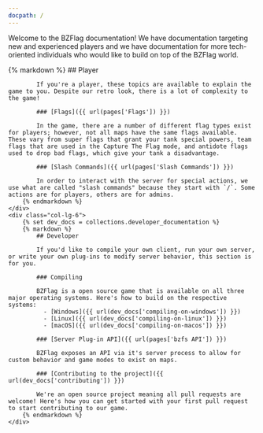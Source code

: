 ```yaml
---
docpath: /
---
```


Welcome to the BZFlag documentation! We have documentation targeting new and experienced players and we have documentation for more tech-oriented individuals who would like to build on top of the BZFlag world.

<div class="row">
    <div class="col-lg-6">
        {% markdown %}
            ## Player

            If you're a player, these topics are available to explain the game to you. Despite our retro look, there is a lot of complexity to the game!

            ### [Flags]({{ url(pages['Flags']) }})

            In the game, there are a number of different flag types exist for players; however, not all maps have the same flags available. These vary from super flags that grant your tank special powers, team flags that are used in the Capture The Flag mode, and antidote flags used to drop bad flags, which give your tank a disadvantage.

            ### [Slash Commands]({{ url(pages['Slash Commands']) }})

            In order to interact with the server for special actions, we use what are called "slash commands" because they start with `/`. Some actions are for players, others are for admins.
        {% endmarkdown %}
    </div>
    <div class="col-lg-6">
        {% set dev_docs = collections.developer_documentation %}
        {% markdown %}
            ## Developer

            If you'd like to compile your own client, run your own server, or write your own plug-ins to modify server behavior, this section is for you.

            ### Compiling

            BZFlag is a open source game that is available on all three major operating systems. Here's how to build on the respective systems:
              - [Windows]({{ url(dev_docs['compiling-on-windows']) }})
              - [Linux]({{ url(dev_docs['compiling-on-linux']) }})
              - [macOS]({{ url(dev_docs['compiling-on-macos']) }})

            ### [Server Plug-in API]({{ url(pages['bzfs API']) }})

            BZFlag exposes an API via it's server process to allow for custom behavior and game modes to exist on maps.

            ### [Contributing to the project]({{ url(dev_docs['contributing']) }})

            We're an open source project meaning all pull requests are welcome! Here's how you can get started with your first pull request to start contributing to our game.
        {% endmarkdown %}
    </div>
</div>
